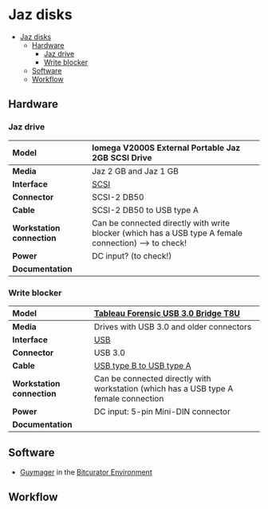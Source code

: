 # Jaz disks

- [Jaz disks](#jaz-disks)
  - [Hardware](#hardware)
    - [Jaz drive](#jaz-drive)
    - [Write blocker](#write-blocker)
  - [Software](#software)
  - [Workflow](#workflow)

## Hardware

### Jaz drive

|**Model**|Iomega V2000S External Portable Jaz 2GB SCSI Drive|
|:--|:--|
|**Media**|Jaz 2 GB and Jaz 1 GB|
|**Interface**|[SCSI](https://www.wikidata.org/wiki/Q220868)|
|**Connector**|SCSI-2 DB50|
|**Cable**|SCSI-2 DB50 to USB type A|
|**Workstation connection**|Can be connected directly with write blocker (which has a USB type A female connection) --> to check!|
|**Power**| DC input? (to check!) |
|**Documentation**| |

### Write blocker

|**Model**|[Tableau Forensic USB 3.0 Bridge T8U](https://web.archive.org/web/20180409191526/https://www.guidancesoftware.com/tableau/hardware//t8u)|
|:--|:--|
|**Media**|Drives with USB 3.0 and older connectors|
|**Interface**|[USB](https://www.wikidata.org/wiki/Q42378)|
|**Connector**|USB 3.0|
|**Cable**|[USB type B to USB type A](https://commons.wikimedia.org/wiki/Category:USB_cables?uselang=nl#/media/File:A-B_Usb_Cable.jpg)|
|**Workstation connection**|Can be connected directly with workstation (which has a USB type A female connection|
|**Power**| DC input: 5-pin Mini-DIN connector|
|**Documentation**| |

## Software

- [Guymager](https://guymager.sourceforge.io/) in the [Bitcurator Environment](https://bitcurator.net/)

## Workflow
